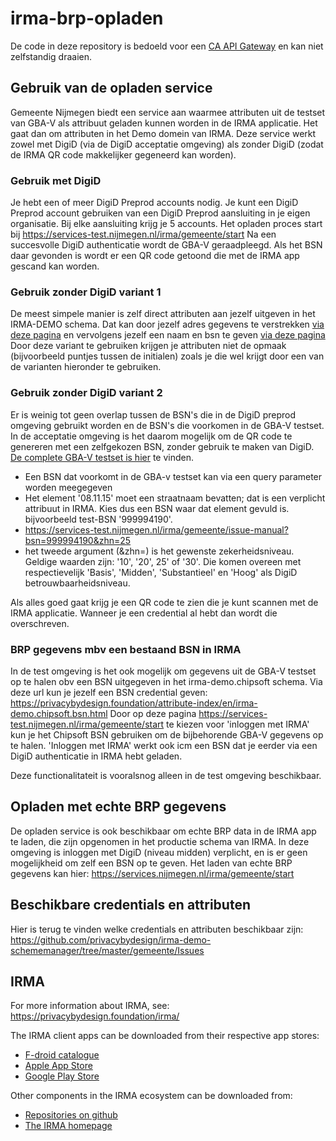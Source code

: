 # irma-brp-opladen
De code in deze repository is bedoeld voor een [CA API Gateway](https://www.ca.com/us/products/ca-api-gateway.html) en kan niet zelfstandig draaien.

## Gebruik van de opladen service
Gemeente Nijmegen biedt een service aan waarmee attributen uit de testset van GBA-V als attribuut geladen kunnen worden in de IRMA applicatie.
Het gaat dan om attributen in het Demo domein van IRMA.
Deze service werkt zowel met DigiD (via de DigiD acceptatie omgeving) als zonder DigiD (zodat de IRMA QR code makkelijker gegeneerd kan worden).

### Gebruik met DigiD
Je hebt een of meer DigiD Preprod accounts nodig. Je kunt een DigiD Preprod account gebruiken van een DigiD Preprod aansluiting in je eigen organisatie. Bij elke aansluiting krijg je 5 accounts.
Het opladen proces start bij https://services-test.nijmegen.nl/irma/gemeente/start
Na een succesvolle DigiD authenticatie wordt de GBA-V geraadpleegd. Als het BSN daar gevonden is wordt er een QR code getoond die met de IRMA app gescand kan worden.

### Gebruik zonder DigiD variant 1
De meest simpele manier is zelf direct attributen aan jezelf uitgeven in het IRMA-DEMO schema.
Dat kan door jezelf adres gegevens te verstrekken [via deze pagina](https://privacybydesign.foundation/attribute-index/en/irma-demo.gemeente.address.html) en vervolgens jezelf een naam en bsn te geven [via deze pagina](https://privacybydesign.foundation/attribute-index/en/irma-demo.gemeente.personalData.html)
Door deze variant te gebruiken krijgen je attributen niet de opmaak (bijvoorbeeld puntjes tussen de initialen) zoals je die wel krijgt door een van de varianten hieronder te gebruiken.

### Gebruik zonder DigiD variant 2
Er is weinig tot geen overlap tussen de BSN's die in de DigiD preprod omgeving gebruikt worden en de BSN's die voorkomen in de GBA-V testset.
In de acceptatie omgeving is het daarom mogelijk om de QR code te genereren met een zelfgekozen BSN, zonder gebruik te maken van DigiD.
[De complete GBA-V testset is hier](https://www.rvig.nl/documenten/richtlijnen/2018/09/20/testdataset-persoonslijsten-proefomgevingen-gba-v) te vinden.
- Een BSN dat voorkomt in de GBA-v testset kan via een query parameter worden meegegeven
- Het element '08.11.15' moet een straatnaam bevatten; dat is een verplicht attribuut in IRMA. Kies dus een BSN waar dat element gevuld is.
    bijvoorbeeld test-BSN '999994190'.
- https://services-test.nijmegen.nl/irma/gemeente/issue-manual?bsn=999994190&zhn=25
- het tweede argument (&zhn=) is het gewenste zekerheidsniveau.
    Geldige waarden zijn: '10', '20', 25' of '30'. Die komen overeen met respectievelijk 'Basis', 'Midden', 'Substantieel' en 'Hoog' als DigiD betrouwbaarheidsniveau.

Als alles goed gaat krijg je een QR code te zien die je kunt scannen met de IRMA applicatie.
Wanneer je een credential al hebt dan wordt die overschreven.

### BRP gegevens mbv een bestaand BSN in IRMA
In de test omgeving is het ook mogelijk om gegevens uit de GBA-V testset op te halen obv een BSN uitgegeven in het irma-demo.chipsoft schema.
Via deze url kun je jezelf een BSN credential geven: https://privacybydesign.foundation/attribute-index/en/irma-demo.chipsoft.bsn.html
Door op deze pagina https://services-test.nijmegen.nl/irma/gemeente/start te kiezen voor 'inloggen met IRMA' kun je het Chipsoft BSN gebruiken om de bijbehorende GBA-V gegevens op te halen.
'Inloggen met IRMA' werkt ook icm een BSN dat je eerder via een DigiD authenticatie in IRMA hebt geladen.

Deze functionalitateit is vooralsnog alleen in de test omgeving beschikbaar.

## Opladen met echte BRP gegevens
De opladen service is ook beschikbaar om echte BRP data in de IRMA app te laden, die zijn opgenomen in het productie schema van IRMA.
In deze omgeving is inloggen met DigiD (niveau midden) verplicht, en is er geen mogelijkheid om zelf een BSN op te geven.
Het laden van echte BRP gegevens kan hier: https://services.nijmegen.nl/irma/gemeente/start


## Beschikbare credentials en attributen
Hier is terug te vinden welke credentials en attributen beschikbaar zijn: https://github.com/privacybydesign/irma-demo-schememanager/tree/master/gemeente/Issues

## IRMA
For more information about IRMA, see: https://privacybydesign.foundation/irma/

The IRMA client apps can be downloaded from their respective app stores:

- [F-droid catalogue](https://f-droid.org/en/packages/org.irmacard.cardemu/)
- [Apple App Store](https://itunes.apple.com/nl/app/irma-authentication/id1294092994)
- [Google Play Store](https://play.google.com/store/apps/details?id=org.irmacard.cardemu)

Other components in the IRMA ecosystem can be downloaded from:

- [Repositories on github](https://github.com/privacybydesign)
- [The IRMA homepage](https://irma.app/)
